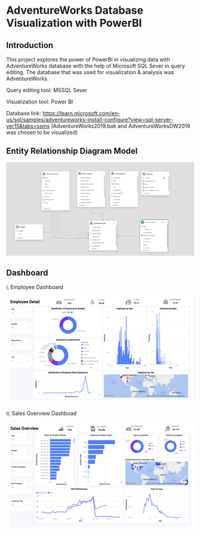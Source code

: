 # AdventureWorks Database Visualization with PowerBI
## Introduction
This project explores the power of PowerBI in visualizing data with AdventureWorks database with the help of Microsoft SQL Sever in query editing. The database that was used for visualization & analysis was AdventureWorks.

Query editing tool: MSSQL Sever

Visualization tool: Power BI

Database link: https://learn.microsoft.com/en-us/sql/samples/adventureworks-install-configure?view=sql-server-ver15&tabs=ssms (AdventureWorks2019.bak and AdventureWorksDW2019 was chosen to be visualized)

## Entity Relationship Diagram Model

![Screenshot](Dashoards/EntityRelationshipDiagram.png)

## Dashboard
i, Employee Dashboard

![Screenshot](Dashoards/EmployeeDashboard.png)

ii, Sales Overview Dashboad

![Screenshot](Dashoards/SalesOverviewDashboard.png)
